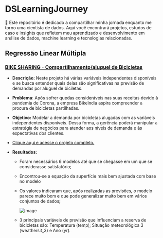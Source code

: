 # DSLearningJourney
 🚀 Este repositório é dedicado a compartilhar minha jornada enquanto me torno uma cientista de dados. Aqui você encontrará projetos, estudos de caso e insights que refletem meu aprendizado e desenvolvimento em análise de dados, machine learning e tecnologias relacionadas. 

## Regressão Linear Múltipla 
### [BIKE SHARING - Compartilhamento/aluguel de Bicicletas](https://github.com/leticiap-rocha/Bike-Sharing-Multiple-Linear-Regression)
- **Descrição:** Neste projeto há várias variáveis independentes disponíveis e se busca entender quais delas são significativas na previsão de demandas por aluguel de biciletas.
-  **Problema:** Após sofrer quedas consideráveis nas suas receitas devido à pandemia de Corona, a empresa BikeIndia aspira compreender a procura de bicicletas partilhadas.
-  **Objetivo:** Modelar a demanda por bicicletas alugadas com as variáveis independentes disponíveis. Dessa forma, a gerência poderá manipular a estratégia de negócios para atender aos níveis de demanda e às expectativas dos clientes.

- [Clique aqui e acesse o projeto completo.](https://github.com/leticiap-rocha/Bike-Sharing-Multiple-Linear-Regression)
 
-  **Resultados:**
   - Foram necessários 6 modelos até que se chegasse em um que se considerasse satisfatório;
   - Encontrou-se a  equação da superfície mais bem ajustada com base no modelo
   - Os valores indicaram que, após realizadas as previsões,  o modelo parece muito bom e que pode generalizar muito bem em vários conjuntos de dados;
   
     ![image](https://github.com/user-attachments/assets/4e23b4d9-1018-4037-b7e1-3ed91f5f12f3)

   - 3 principais variáveis de previsão que influenciam a reserva de bicicletas são: Temperatura (temp); Situação meteorológica 3 (weathersit_3) e Ano (yr).
  
